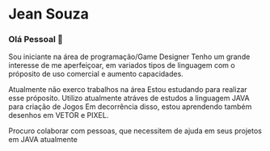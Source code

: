 # Jean Souza

### Olá Pessoal 👋

Sou iniciante na área de programação/Game Designer
Tenho um grande interesse de me aperfeiçoar, em variados tipos de linguagem com o próposito de uso comercial e aumento capacidades.

Atualmente não exerco trabalhos na área
Estou estudando para realizar esse próposito.
Utilizo atualmente atráves de estudos a linguagem JAVA para criação de Jogos
Em decorrência disso, estou aprendendo também desenhos em VETOR e PIXEL.

Procuro colaborar com pessoas, que necessitem de ajuda em seus projetos em JAVA atualmente
